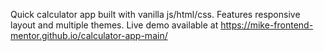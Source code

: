 Quick calculator app built with vanilla js/html/css. Features responsive layout and multiple themes. Live demo available at https://mike-frontend-mentor.github.io/calculator-app-main/
